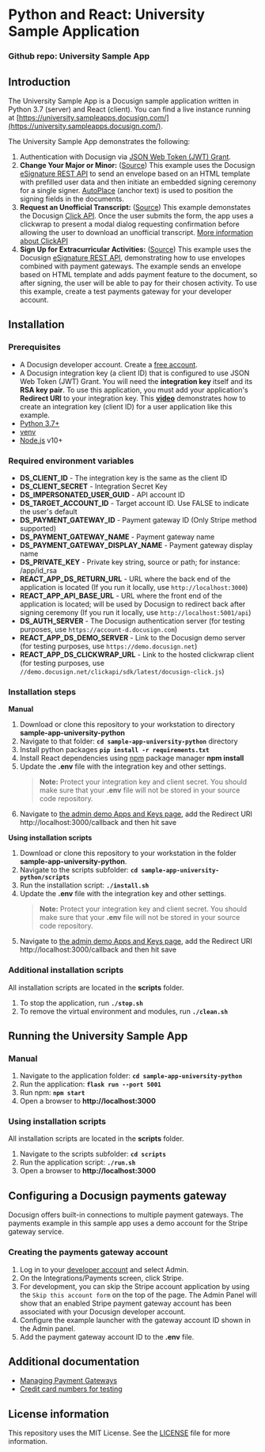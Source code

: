 # Python and React: University Sample Application

### Github repo: University Sample App

## Introduction
The University Sample App is a Docusign sample application written in Python 3.7 (server) and React (client). You can find a live instance running at [https://university.sampleapps.docusign.com/](https://university.sampleapps.docusign.com/).

The University Sample App demonstrates the following:

1. Authentication with Docusign via [JSON Web Token (JWT) Grant](https://developers.docusign.com/platform/auth/jwt/).
2. **Change Your Major or Minor:** ([Source](./app/api/requests.py))
   This example uses the Docusign [eSignature REST API](https://developers.docusign.com/docs/esign-rest-api) to send an envelope based on an HTML template with prefilled user data and then initiate an embedded signing ceremony for a single signer. [AutoPlace](https://developers.docusign.com/docs/esign-rest-api/esign101/concepts/tabs/auto-place/) (anchor text) is used to position the signing fields in the documents.
3. **Request an Unofficial Transcript:** ([Source](./app/api/clickwrap.py))
   This example demonstates the Docusign [Click API](https://developers.docusign.com/docs/click-api/). Once the user submits the form, the app uses a clickwrap to present a modal dialog requesting confirmation before allowing the user to download an unofficial transcript.
   [More information about ClickAPI](https://developers.docusign.com/docs/click-api)
4. **Sign Up for Extracurricular Activities:** ([Source](./app/api/requests.py))
   This example uses the Docusign [eSignature REST API](https://developers.docusign.com/docs/esign-rest-api), demonstrating how to use envelopes combined with payment gateways. The example sends an envelope based on HTML template and adds payment feature to the document, so after signing, the user will be able to pay for their chosen activity.
   To use this example, create a test payments gateway for your developer account.

## Installation

### Prerequisites

* A Docusign developer account. Create a [free account](https://go.docusign.com/sandbox/productshot/?elqCampaignId=16535).
* A Docusign integration key (a client ID) that is configured to use JSON Web Token (JWT) Grant.
   You will need the **integration key** itself and its **RSA key pair**. To use this application, you must add your application's **Redirect URI** to your integration key. This [**video**](https://www.youtube.com/watch?v=GgDqa7-L0yo) demonstrates how to create an integration key (client ID) for a user application like this example.
* [Python 3.7+](https://www.python.org/downloads/)
* [venv](https://docs.python.org/3/library/venv.html#module-venv)
* [Node.js](https://nodejs.org/) v10+

### Required environment variables

* **DS_CLIENT_ID** - The integration key is the same as the client ID
* **DS_CLIENT_SECRET** - Integration Secret Key
* **DS_IMPERSONATED_USER_GUID** - API account ID
* **DS_TARGET_ACCOUNT_ID** - Target account ID. Use FALSE to indicate the user's default
* **DS_PAYMENT_GATEWAY_ID** - Payment gateway ID (Only Stripe method supported)
* **DS_PAYMENT_GATEWAY_NAME** - Payment gateway name
* **DS_PAYMENT_GATEWAY_DISPLAY_NAME** - Payment gateway display name
* **DS_PRIVATE_KEY** - Private key string, source or path; for instance: /app/id_rsa
* **REACT_APP_DS_RETURN_URL** - URL where the back end of the application is located (If you run it locally, use `http://localhost:3000`)
* **REACT_APP_API_BASE_URL** - URL where the front end of the application is located; will be used by Docusign to redirect back after signing ceremony (If you run it locally, use `http://localhost:5001/api`)
* **DS_AUTH_SERVER** - The Docusign authentication server (for testing purposes, use `https://account-d.docusign.com`)
* **REACT_APP_DS_DEMO_SERVER** - Link to the Docusign demo server (for testing purposes, use `https://demo.docusign.net`)
* **REACT_APP_DS_CLICKWRAP_URL** - Link to the hosted clickwrap client (for testing purposes, use `//demo.docusign.net/clickapi/sdk/latest/docusign-click.js`)

### Installation steps

**Manual**

1. Download or clone this repository to your workstation to directory **sample-app-university-python**
2. Navigate to that folder: **`cd sample-app-university-python`** directory
3. Install python packages **`pip install -r requirements.txt`**
4. Install React dependencies using [npm](https://www.npmjs.com/) package manager  **npm install**
5. Update the **.env** file with the integration key and other settings.
     > **Note:** Protect your integration key and client secret. You should make sure that your **.env** file will not be stored in your source code repository.
6. Navigate to [the admin demo Apps and Keys page](https://admindemo.docusign.com/authenticate?goTo=appsAndKeys), add the Redirect URI http://localhost:3000/callback and then hit save

**Using installation scripts**

1. Download or clone this repository to your workstation in the folder **sample-app-university-python**.
2. Navigate to the scripts subfolder: **`cd sample-app-university-python/scripts`**
3. Run the installation script: **`./install.sh`**
4. Update the **.env** file with the integration key and other settings.
    > **Note:** Protect your integration key and client secret. You should make sure that your **.env** file will not be stored in your source code repository.
5. Navigate to [the admin demo Apps and Keys page](https://admindemo.docusign.com/authenticate?goTo=appsAndKeys), add the Redirect URI http://localhost:3000/callback and then hit save

### Additional installation scripts
All installation scripts are located in the **scripts** folder.
1. To stop the application, run **`./stop.sh`**
1. To remove the virtual environment and modules, run **`./clean.sh`**

## Running the University Sample App

### Manual

1. Navigate to the application folder: **`cd sample-app-university-python`**
2. Run the application: **`flask run --port 5001`**
3. Run npm: **`npm start`**
4. Open a browser to **http://localhost:3000**

### Using installation scripts

All installation scripts are located in the **scripts** folder.
1. Navigate to the scripts subfolder: **`cd scripts`**
2. Run the application script: **`./run.sh`**
3. Open a browser to **http://localhost:3000**

## Configuring a Docusign payments gateway

Docusign offers built-in connections to multiple payment gateways. The payments example in this sample app uses a demo account for the Stripe gateway service.

### Creating the payments gateway account

1. Log in to your [developer account](https://appdemo.docusign.com/) and select Admin.
2. On the Integrations/Payments screen, click Stripe.
3. For development, you can skip the Stripe account application by using the `Skip this account form` on the top of the page.
  The Admin Panel will show that an enabled Stripe payment gateway account has been associated with your Docusign developer account.
5. Configure the example launcher with the gateway account ID shown in the Admin panel.
6. Add the payment gateway account ID to the **.env** file.

## Additional documentation
* [Managing Payment Gateways](https://support.docusign.com/en/guides/managing-payment-gateways)
* [Credit card numbers for testing](https://stripe.com/docs/testing)

## License information
This repository uses the MIT License. See the [LICENSE](./LICENSE) file for more information.
